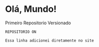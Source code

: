 # Olá, Mundo!

 Primeiro Repositorio Versionado

    REPOSITORIO ON
    
    Essa linha adicionei diretamente no site
